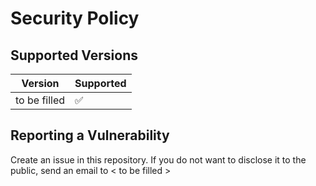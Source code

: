# Security Policy

## Supported Versions

| Version | Supported          |
| ------- | ------------------ |
| to be filled   | :white_check_mark: |

## Reporting a Vulnerability

Create an issue in this repository. If you do not want to disclose it to the public,
send an email to < to be filled >
